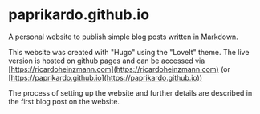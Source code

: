 # paprikardo.github.io
A personal website to publish simple blog posts written in Markdown. 

This website was created with "Hugo" using the "LoveIt" theme. The live version is hosted on github pages and can be accessed via [https://ricardoheinzmann.com](https://ricardoheinzmann.com) (or [https://paprikardo.github.io](https://paprikardo.github.io))

The process of setting up the website and further details are described in the first blog post on the website.
